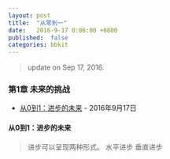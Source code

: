 ```yaml
---
layout: post
title:  "从零到一"
date:   2016-9-17 0:06:00 +0800
published:  false
categories: bbkit
---
```


> update on Sep 17, 2016.

### 第1章 未来的挑战

* [从0到1：进步的未来](#从0到1：进步的未来) - 2016年9月17日

#### 从0到1：进步的未来

>进步可以呈现两种形式。
>水平进步
>垂直进步
